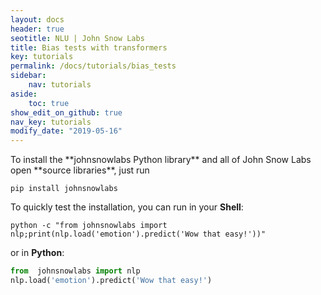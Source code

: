 ```yaml
---
layout: docs
header: true
seotitle: NLU | John Snow Labs
title: Bias tests with transformers
key: tutorials
permalink: /docs/tutorials/bias_tests
sidebar:
    nav: tutorials
aside:
    toc: true
show_edit_on_github: true
nav_key: tutorials
modify_date: "2019-05-16"
---
```


<div class="main-docs" markdown="1"><div class="h3-box" markdown="1">
To install the **johnsnowlabs Python library** and all of John Snow Labs open **source libraries**, just run

```shell 
pip install johnsnowlabs
```

To quickly test the installation, you can run in your **Shell**:

```shell
python -c "from johnsnowlabs import nlp;print(nlp.load('emotion').predict('Wow that easy!'))"
```
or in **Python**:
```python
from  johnsnowlabs import nlp
nlp.load('emotion').predict('Wow that easy!')
```
</div></div>
